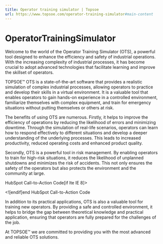 ```yaml
---
title: Operator training simulator | Topsoe
url: https://www.topsoe.com/operator-training-simulator#main-content
---
```


# OperatorTrainingSimulator

Welcome to the world of the Operator Training Simulator (OTS), a powerful tool designed to enhance the efficiency and safety of industrial operations. With the increasing complexity of industrial processes, it has become crucial to adopt advanced technologies that facilitate learning and improve the skillset of operators.

TOPSOE™ OTS is a state-of-the-art software that provides a realistic simulation of complex industrial processes, allowing operators to practice and develop their skills in a virtual environment. It is a valuable tool that enables operators to gain hands-on experience in a controlled environment, familiarize themselves with complex equipment, and train for emergency situations without putting themselves or others at risk.

The benefits of using OTS are numerous. Firstly, it helps to improve the efficiency of operations by reducing the likelihood of errors and minimizing downtime. Through the simulation of real-life scenarios, operators can learn how to respond effectively to different situations and develop a deeper understanding of the underlying processes. This leads to increased productivity, reduced operating costs and enhanced product quality.

Secondly, OTS is a powerful tool in risk management. By enabling operators to train for high-risk situations, it reduces the likelihood of unplanned shutdowns and minimizes the risk of accidents. This not only ensures the safety of the operators but also protects the environment and the community at large.

HubSpot Call-to-Action Code[if lte IE 8]><div id="hs-cta-ie-element"></div><![endif][](https://cta-redirect.hubspot.com/cta/redirect/2115834/1b231dd3-03dc-4f3b-ac15-4b7b5800c78f)end HubSpot Call-to-Action Code

In addition to its practical applications, OTS is also a valuable tool for training new operators. By providing a safe and controlled environment, it helps to bridge the gap between theoretical knowledge and practical application, ensuring that operators are fully prepared for the challenges of the job.

At TOPSOE™ we are committed to providing you with the most advanced and reliable OTS solutions.